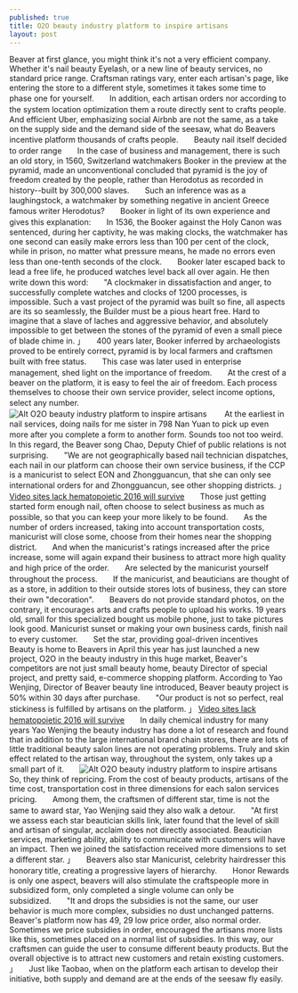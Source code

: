 ```yaml
---
published: true
title: O2O beauty industry platform to inspire artisans
layout: post
---
```

Beaver at first glance, you might think it\'s not a very efficient company. Whether it\'s nail beauty Eyelash, or a new line of beauty services, no standard price range. Craftsman ratings vary, enter each artisan\'s page, like entering the store to a different style, sometimes it takes some time to phase one for yourself.　　In addition, each artisan orders nor according to the system location optimization them a route directly sent to crafts people.　　And efficient Uber, emphasizing social Airbnb are not the same, as a take on the supply side and the demand side of the seesaw, what do Beavers incentive platform thousands of crafts people.　　Beauty nail itself decided to order range　　In the case of business and management, there is such an old story, in 1560, Switzerland watchmakers Booker in the preview at the pyramid, made an unconventional concluded that pyramid is the joy of freedom created by the people, rather than Herodotus as recorded in history--built by 300,000 slaves.　　Such an inference was as a laughingstock, a watchmaker by something negative in ancient Greece famous writer Herodotus?　　Booker in light of its own experience and gives this explanation:　　In 1536, the Booker against the Holy Canon was sentenced, during her captivity, he was making clocks, the watchmaker has one second can easily make errors less than 100 per cent of the clock, while in prison, no matter what pressure means, he made no errors even less than one-tenth seconds of the clock.　　Booker later escaped back to lead a free life, he produced watches level back all over again. He then write down this word:　　\"A clockmaker in dissatisfaction and anger, to successfully complete watches and clocks of 1200 processes, is impossible. Such a vast project of the pyramid was built so fine, all aspects are its so seamlessly, the Builder must be a pious heart free. Hard to imagine that a slave of laches and aggressive behavior, and absolutely impossible to get between the stones of the pyramid of even a small piece of blade chime in. 」　　400 years later, Booker inferred by archaeologists proved to be entirely correct, pyramid is by local farmers and craftsmen built with free status.　　This case was later used in enterprise management, shed light on the importance of freedom.　　At the crest of a beaver on the platform, it is easy to feel the air of freedom. Each process themselves to choose their own service provider, select income options, select any number.　　![Alt O2O beauty industry platform to inspire artisans](https://c2.staticflickr.com/2/1556/25158573095_75bac623af_b.jpg) 　　At the earliest in nail services, doing nails for me sister in 798 Nan Yuan to pick up even more after you complete a form to another form. Sounds too not too weird.　　In this regard, the Beaver song Chao, Deputy Chief of public relations is not surprising.　　\"We are not geographically based nail technician dispatches, each nail in our platform can choose their own service business, if the CCP is a manicurist to select EON and Zhongguancun, that she can only see international orders for and Zhongguancun, see other shopping districts. 」 [Video sites lack hematopoietic 2016 will survive](http://www.hubgold.com/2015/11/28/video-sites-lack-hematopoietic-2016-will-survive-the-tough/)　　Those just getting started form enough nail, often choose to select business as much as possible, so that you can keep your more likely to be found.　　As the number of orders increased, taking into account transportation costs, manicurist will close some, choose from their homes near the shopping district.　　And when the manicurist\'s ratings increased after the price increase, some will again expand their business to attract more high quality and high price of the order.　　Are selected by the manicurist yourself throughout the process.　　If the manicurist, and beauticians are thought of as a store, in addition to their outside stores lots of business, they can store their own \"decoration\".　　Beavers do not provide standard photos, on the contrary, it encourages arts and crafts people to upload his works. 19 years old, small for this specialized bought us mobile phone, just to take pictures look good. Manicurist sunset or making your own business cards, finish nail to every customer.　　Set the star, providing goal-driven incentives　　Beauty is home to Beavers in April this year has just launched a new project, O2O in the beauty industry in this huge market, Beaver\'s competitors are not just small beauty home, beauty Director of special project, and pretty said, e-commerce shopping platform. According to Yao Wenjing, Director of Beaver beauty line introduced, Beaver beauty project is 50% within 30 days after purchase.　　\"Our product is not so perfect, real stickiness is fulfilled by artisans on the platform. 」 [Video sites lack hematopoietic 2016 will survive](http://www.hubgold.com/2015/11/28/video-sites-lack-hematopoietic-2016-will-survive-the-tough/)　　In daily chemical industry for many years Yao Wenjing the beauty industry has done a lot of research and found that in addition to the large international brand chain stores, there are lots of little traditional beauty salon lines are not operating problems. Truly and skin effect related to the artisan way, throughout the system, only takes up a small part of it.　　![Alt O2O beauty industry platform to inspire artisans](https://c2.staticflickr.com/2/1554/25065320941_f9154d6101_b.jpg) 　　So, they think of repricing. From the cost of beauty products, artisans of the time cost, transportation cost in three dimensions for each salon services pricing.　　Among them, the craftsmen of different star, time is not the same to award star, Yao Wenjing said they also walk a detour.　　\"At first we assess each star beautician skills link, later found that the level of skill and artisan of singular, acclaim does not directly associated. Beautician services, marketing ability, ability to communicate with customers will have an impact. Then we joined the satisfaction received more dimensions to set a different star. 」　　Beavers also star Manicurist, celebrity hairdresser this honorary title, creating a progressive layers of hierarchy.　　Honor Rewards is only one aspect, beavers will also stimulate the craftspeople more in subsidized form, only completed a single volume can only be subsidized.　　\"It and drops the subsidies is not the same, our user behavior is much more complex, subsidies no dust unchanged patterns. Beaver\'s platform now has 49, 29 low price order, also normal order. Sometimes we price subsidies in order, encouraged the artisans more lists like this, sometimes placed on a normal list of subsidies. In this way, our craftsmen can guide the user to consume different beauty products. But the overall objective is to attract new customers and retain existing customers. 」　　Just like Taobao, when on the platform each artisan to develop their initiative, both supply and demand are at the ends of the seesaw fly easily.